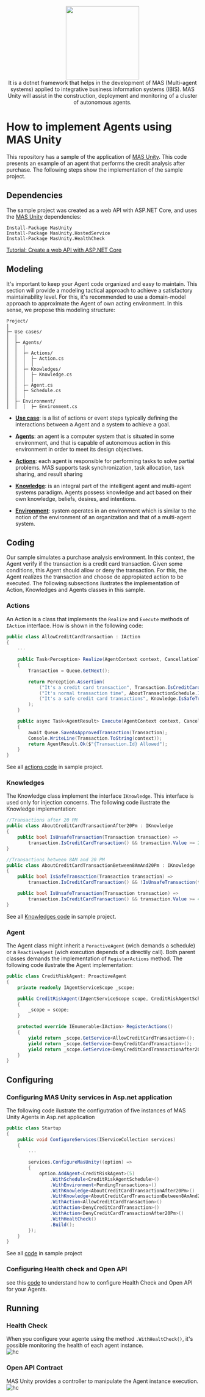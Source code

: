                                                                                                
<p align='center'>
    <img width=192" src="https://raw.githubusercontent.com/8T4/mas-unity/main/docs/imgs/logo.png" />
    <br/>It is a dotnet framework that helps in the development of MAS (Multi-agent systems) applied to integrative business information systems (IBIS). MAS Unity will assist in the construction, deployment and monitoring of a cluster of autonomous agents.
</p>

# How to implement Agents using MAS Unity
This repository has a sample of the application of [MAS Unity](https://github.com/8T4/mas-unity). This code presents an example of an agent that performs the credit analysis after purchase. The following steps show the implementation of the sample project.

## Dependencies
The sample project was created as a web API with ASP.NET Core, and uses the [MAS Unity](https://github.com/8T4/mas-unity) dependencies:

```
Install-Package MasUnity
Install-Package MasUnity.HostedService
Install-Package MasUnity.HealthCheck
```

[Tutorial: Create a web API with ASP.NET Core](https://docs.microsoft.com/en-us/aspnet/core/tutorials/first-web-api?view=aspnetcore-5.0&tabs=visual-studio)

## Modeling
It's important to keep your Agent code organized and easy to maintain. This section will provide a modeling tactical approach to achieve a satisfactory maintainability level. For this, it's recommended to use a domain-model approach to approximate the Agent of own acting environment. In this sense, we propose this modeling structure:

```
Project/
│  
├─ Use cases/
│  │  
│  ├─ Agents/
│  │  │
│  │  ├─ Actions/
│  │  │  ├─ Action.cs
│  │  │  │
│  │  ├─ Knowledges/
│  │  │  ├─ Knowledge.cs
│  │  │  │
│  │  ├─ Agent.cs
│  │  ├─ Schedule.cs
│  │  │  
│  ├─ Environment/
│  │  │  ├─ Environment.cs
```

- [**Use case**](https://en.wikipedia.org/wiki/Use_case): is a list of actions or event steps typically defining the interactions between a Agent and a system to achieve a goal. 
                                                                                                 
- [**Agents**](https://www.researchgate.net/publication/222827222): an agent is a computer system that is situated in some environment, and that is capable of autonomous action in this environment in order to meet its design objectives.
                                                                                                 
- [**Actions**](https://www.researchgate.net/publication/222827222): each agent is responsible for performing tasks to solve partial problems. MAS supports task synchronization, task allocation, task sharing, and result sharing
                                                                                                 
- [**Knowledge**](https://www.researchgate.net/publication/222827222): is an integral part of the intelligent agent and multi-agent systems paradigm. Agents possess knowledge and act based on their own knowledge, beliefs, desires, and intentions.

- [**Environment**](https://www.researchgate.net/publication/222827222): system operates in an environment which is similar to the notion of the environment of an organization and that of a multi-agent system.
                                                                                                 

## Coding
Our sample simulates a purchase analysis environment. In this context, the Agent verify if the transaction is a credit card transaction. Given some conditions, this Agent should allow or deny the transaction. For this, the Agent realizes the transaction and choose de appropiated action to be executed. The following subsections ilustrates the implementation of Action, Knowledges and Agents classes in this sample.                                                                                                    
                                                                                                 
### Actions
An Action is a class that implements the `Realize` and `Execute` methods of `IAction` interface. How is shown in the following code:
                                                                                                 
```c#
public class AllowCreditCardTransaction : IAction
{
    ...
                                                                                                 
    public Task<Perception> Realize(AgentContext context, CancellationToken cancellation)
    {
        Transaction = Queue.GetNext();

        return Perception.Assertion(
            ("It's a credit card transaction", Transaction.IsCreditCardTransaction()),
            ("It's normal transaction time", AboutTransactionSchedule.ItsNormalTransactionSchedule()),
            ("It's a safe credit card transactions", Knowledge.IsSafeTransaction(Transaction))
        );
    }

    public async Task<AgentResult> Execute(AgentContext context, CancellationToken cancellation)
    {
        await Queue.SaveAsApprovedTransaction(Transaction);
        Console.WriteLine(Transaction.ToString(context));
        return AgentResult.Ok($"{Transaction.Id} Allowed");
    }
}  
```
See all [actions code](https://github.com/8T4/mas-unity-sample/tree/main/MyBusiness.Compliance/RiskAnalysis/Agents/CreditRisk/Actions) in sample project.


### Knowledges
The Knowledge class implement the interface `IKnowledge`. This interface is used only for injection concerns. The following code ilustrate the Knowledge implementation:
                 
```c#
//Transactions after 20 PM               
public class AboutCreditCardTransactionAfter20Pm : IKnowledge
{
    public bool IsUnsafeTransaction(Transaction transaction) =>
        transaction.IsCreditCardTransaction() && transaction.Value >= 2500 && transaction.ReliabilityRating <= 3;
}

//Transactions between 8AM and 20 PM                  
public class AboutCreditCardTransactionBetween8AmAnd20Pm : IKnowledge
{
    public bool IsSafeTransaction(Transaction transaction) =>
        transaction.IsCreditCardTransaction() && !IsUnsafeTransaction(transaction);

    public bool IsUnsafeTransaction(Transaction transaction) =>
        transaction.IsCreditCardTransaction() && transaction.Value >= 4500 && transaction.ReliabilityRating < 3;
}
```
See all [Knowledges code](https://github.com/8T4/mas-unity-sample/tree/main/MyBusiness.Compliance/RiskAnalysis/Agents/CreditRisk/Knowledges) in sample project.
                 
### Agent
The Agent class might inherit a `PoractiveAgent` (wich demands a schedule) or a `ReactiveAgent` (wich execution depends of a directily call). Both parent classes demands the implementation of `RegisterActions` method. The following code ilustrate the Agent implementation:

```c#
public class CreditRiskAgent: ProactiveAgent
{
    private readonly IAgentServiceScope _scope;

    public CreditRiskAgent(IAgentServiceScope scope, CreditRiskAgentSchedule schedule) : base(schedule)
    {
        _scope = scope;
    }

    protected override IEnumerable<IAction> RegisterActions()
    {
        yield return _scope.GetService<AllowCreditCardTransaction>();
        yield return _scope.GetService<DenyCreditCardTransaction>();
        yield return _scope.GetService<DenyCreditCardTransactionAfter20Pm>();
    }
}
```

## Configuring
                 
### Configuring MAS Unity services in Asp.net application

The following code ilustrate the configutration of five instances of MAS Unity Agents in Asp.net application

```c#
public class Startup
{
    public void ConfigureServices(IServiceCollection services)
    {
        ...
                 
        services.ConfigureMasUnity((option) =>
        {
            option.AddAgent<CreditRiskAgent>(5)
                .WithSchedule<CreditRiskAgentSchedule>()
                .WithEnvironment<PendingTransactions>()
                .WithKnowledge<AboutCreditCardTransactionAfter20Pm>()
                .WithKnowledge<AboutCreditCardTransactionBetween8AmAnd20Pm>()
                .WithAction<AllowCreditCardTransaction>()
                .WithAction<DenyCreditCardTransaction>()
                .WithAction<DenyCreditCardTransactionAfter20Pm>()
                .WithHealtCheck()
                .Build();
        });
    }
}                 
```
See all [code](https://github.com/8T4/mas-unity-sample/blob/main/MyBusiness.Compliance/Startup.cs) in sample project
                 
### Configuring Health check and Open API

see this [code](https://github.com/8T4/mas-unity-sample/blob/main/MyBusiness.Compliance/Configuration/DependencyInjection.cs) to understand how to configure Health Check and Open API for your Agents.
                 
## Running
### Health Check
When you configure your agente using the method `.WithHealtCheck()`, it's possible monitoring the health of each agent instance.                 
![hc](https://raw.githubusercontent.com/8T4/mas-unity-sample/main/docs/imgs/hc.png)

### Open API Contract
MAS Unity provides a controller to manipulate the Agent instance execution.         
![hc](https://raw.githubusercontent.com/8T4/mas-unity-sample/main/docs/imgs/oa.png)         
